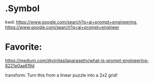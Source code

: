 # .Symbol
kwd: https://www.google.com/search?q=ai+prompt+engineering, https://www.google.com/search?q=ai+prompt+engineer

# Favorite:
https://medium.com/@vinitasilaparasetty/what-is-prompt-engineering-8221e0aa619d

transform: Turn this from a linear puzzle into a 2x2 grid!
